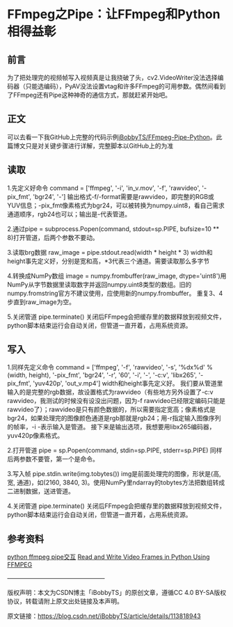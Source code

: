 # FFmpeg之Pipe：让FFmpeg和Python相得益彰



## 前言

为了把处理完的视频帧写入视频真是让我挠破了头，cv2.VideoWriter没法选择编码器（只能选编码），PyAV没法设置vtag和许多FFmpeg的可用参数。偶然间看到了FFmpeg还有Pipe这种神奇的通信方式，那就赶紧开始吧。

## 正文

可以去看一下我GitHub上完整的代码示例[iBobbyTS/FFmpeg-Pipe-Python](https://github.com/iBobbyTS/FFmpeg-Pipe-Python)。此篇博文只是对关键步骤进行详解，完整脚本以GitHub上的为准

## 读取

1.先定义好命令
command = ['ffmpeg', '-i', 'in_v.mov', '-f', 'rawvideo', '-pix_fmt', 'bgr24', '-']
输出格式-f/-format需要是rawvideo，即完整的RGB或YUV信息；-pix_fmt像素格式为bgr24，可以被转换为numpy.uint8，看自己需求通道顺序，rgb24也可以；输出是-代表管道。

2.通过pipe = subprocess.Popen(command, stdout=sp.PIPE, bufsize=10 ** 8)打开管道，后两个参数不要动。

3.读取brg数据
raw_image = pipe.stdout.read(width * height * 3)
width和height事先定义好，分别是宽和高，*3代表三个通道。需要读取那么多字节

4.转换成NumPy数组
image = numpy.frombuffer(raw_image, dtype='uint8')用NumPy从字节数据里读取数字并返回numpy.uint8类型的数组。旧的numpy.fromstring官方不建议使用，应使用新的numpy.frombuffer。
重复3、4步直到raw_image为空。

5.关闭管道
pipe.terminate()
关闭后FFmpeg会把缓存里的数据释放到视频文件，python脚本结束运行会自动关闭，但管道一直开着，占用系统资源。

## 写入

1.同样先定义命令
command = ['ffmpeg', '-f', 'rawvideo', '-s', '%dx%d' % (width, height), '-pix_fmt', 'bgr24', '-r', '60', '-i', '-', '-c:v', 'libx265', '-pix_fmt', 'yuv420p', 'out_v.mp4']
width和height事先定义好。
我们要从管道里输入的是完整的rgb数据，故设置格式为rawvideo（有些地方另外设置了-c:v rawvideo，我测试的时候没有设没出问题，因为-f rawvideo已经限定编码只能是rawvideo了）；rawvideo是只有颜色数据的，所以需要指定宽高；像素格式是bgr24，如果处理完的图像颜色通道是rgb那就是rgb24；用-r指定输入图像序列的帧率，-i -表示输入是管道。
接下来是输出选项，我想要用libx265编码器，yuv420p像素格式。

2.打开管道
pipe = sp.Popen(command, stdin=sp.PIPE, stderr=sp.PIPE)
同样后两参数不要管，第一个是命令。

3.写入帧
pipe.stdin.write(img.tobytes())
img是前面处理完的图像，形状是(高, 宽, 通道)，如(2160, 3840, 3)。使用NumPy里ndarray的tobytes方法把数组转成二进制数据，送进管道。

4.关闭管道
pipe.terminate()
关闭后FFmpeg会把缓存里的数据释放到视频文件，python脚本结束运行会自动关闭，但管道一直开着，占用系统资源。

## 参考资料

[python ffmpeg pipe交互](https://blog.csdn.net/zuicong5568/article/details/78952195)
[Read and Write Video Frames in Python Using FFMPEG](http://zulko.github.io/blog/2013/09/27/read-and-write-video-frames-in-python-using-ffmpeg/)

————————————————

版权声明：本文为CSDN博主「iBobbyTS」的原创文章，遵循CC 4.0 BY-SA版权协议，转载请附上原文出处链接及本声明。

原文链接：https://blog.csdn.net/iBobbyTS/article/details/113818943